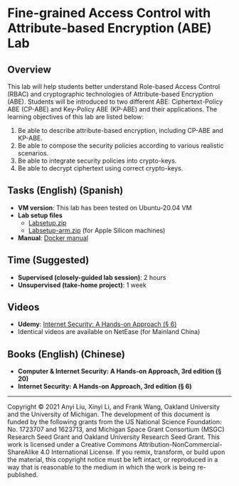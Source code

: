 # Fine-grained Access Control with Attribute-based Encryption (ABE) Lab

## Overview

This lab will help students better understand Role-based Access Control (RBAC) and cryptographic technologies of Attribute-based Encryption (ABE). Students will be introduced to two different ABE: Ciphertext-Policy ABE (CP-ABE) and Key-Policy ABE (KP-ABE) and their applications. The learning objectives of this lab are listed below:
1. Be able to describe attribute-based encryption, including CP-ABE and KP-ABE.
2. Be able to compose the security policies according to various realistic scenarios.
3. Be able to integrate security policies into crypto-keys.
4. Be able to decrypt ciphertext using correct crypto-keys.

## Tasks (English) (Spanish)

- **VM version**: This lab has been tested on Ubuntu-20.04 VM
- **Lab setup files**
  - [Labsetup.zip](link-to-labsetup.zip)
  - [Labsetup-arm.zip](link-to-labsetup-arm.zip) (for Apple Silicon machines)
- **Manual**: [Docker manual](link-to-docker-manual)

## Time (Suggested)

- **Supervised (closely-guided lab session)**: 2 hours
- **Unsupervised (take-home project)**: 1 week

## Videos

- **Udemy**: [Internet Security: A Hands-on Approach (§ 6)](https://www.youtube.com/watch?v=9JX7ShrUYyQ)
- Identical videos are available on NetEase (for Mainland China)

## Books (English) (Chinese)

- **Computer & Internet Security: A Hands-on Approach, 3rd edition (§ 20)**
- **Internet Security: A Hands-on Approach, 3rd edition (§ 6)**

<!--## Feedback and Help

Please give us your feedback on this lab using this [feedback form](link-to-feedback-form).

The project is open source. If you are interested in contributing to this project, please check out our [Github page](https://github.com/your-github-repo).
-->
---

Copyright © 2021 Anyi Liu, Xinyi Li, and Frank Wang, Oakland University and the University of Michigan.
The development of this document is funded by the following grants from the US National Science Foundation: No. 1723707 and 1623713, and Michigan Space Grant Consortium (MSGC) Research Seed Grant and Oakland University Research Seed Grant. This work is licensed under a Creative Commons Attribution-NonCommercial-ShareAlike 4.0 International License. If you remix, transform, or build upon the material, this copyright notice must be left intact, or reproduced in a way that is reasonable to the medium in which the work is being re-published.
